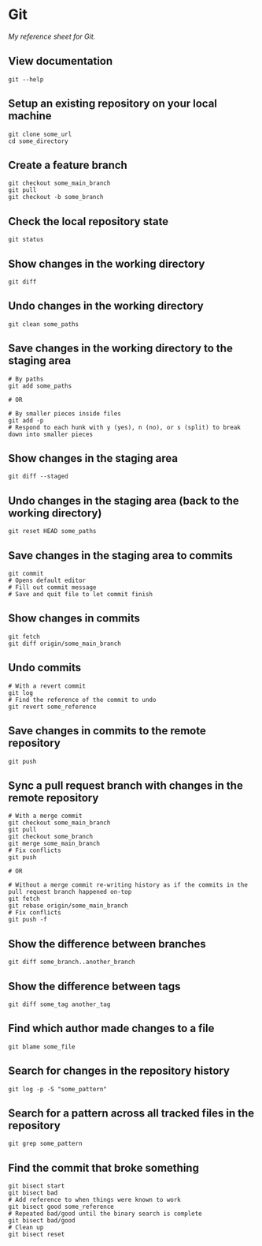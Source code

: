 # Git

_My reference sheet for Git._

## View documentation

```shell
git --help
```

## Setup an existing repository on your local machine

```shell
git clone some_url
cd some_directory
```

## Create a feature branch

```shell
git checkout some_main_branch
git pull
git checkout -b some_branch
```

## Check the local repository state

```shell
git status
```

## Show changes in the working directory

```shell
git diff
```

## Undo changes in the working directory

```shell
git clean some_paths
```

## Save changes in the working directory to the staging area

```shell
# By paths
git add some_paths

# OR

# By smaller pieces inside files
git add -p
# Respond to each hunk with y (yes), n (no), or s (split) to break down into smaller pieces
```

## Show changes in the staging area

```shell
git diff --staged
```

## Undo changes in the staging area (back to the working directory)

```shell
git reset HEAD some_paths
```

## Save changes in the staging area to commits

```shell
git commit
# Opens default editor
# Fill out commit message
# Save and quit file to let commit finish
```

## Show changes in commits

```shell
git fetch
git diff origin/some_main_branch
```

## Undo commits

```shell
# With a revert commit
git log
# Find the reference of the commit to undo
git revert some_reference
```

## Save changes in commits to the remote repository

```shell
git push
```

## Sync a pull request branch with changes in the remote repository

```shell
# With a merge commit
git checkout some_main_branch
git pull
git checkout some_branch
git merge some_main_branch
# Fix conflicts
git push

# OR

# Without a merge commit re-writing history as if the commits in the pull request branch happened on-top
git fetch
git rebase origin/some_main_branch
# Fix conflicts
git push -f
```

## Show the difference between branches

```shell
git diff some_branch..another_branch
```

## Show the difference between tags

```shell
git diff some_tag another_tag
```

## Find which author made changes to a file

```shell
git blame some_file
```

## Search for changes in the repository history

```shell
git log -p -S "some_pattern"
```

## Search for a pattern across all tracked files in the repository

```shell
git grep some_pattern
```

## Find the commit that broke something

```shell
git bisect start
git bisect bad
# Add reference to when things were known to work
git bisect good some_reference
# Repeated bad/good until the binary search is complete
git bisect bad/good
# Clean up
git bisect reset
```
